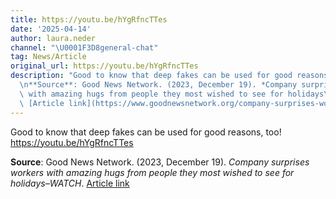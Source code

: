 ```yaml
---
title: https://youtu.be/hYgRfncTTes
date: '2025-04-14'
author: laura.neder
channel: "\U0001F3D8general-chat"
tag: News/Article
original_url: https://youtu.be/hYgRfncTTes
description: "Good to know that deep fakes can be used for good reasons, too! \nhttps://youtu.be/hYgRfncTTes\n\
  \n**Source**: Good News Network. (2023, December 19). *Company surprises workers\
  \ with amazing hugs from people they most wished to see for holidays\u2013WATCH*.\
  \ [Article link](https://www.goodnewsnetwork.org/company-surprises-workers-with-amazing-hugs-from-people-they-most-wished-to-see-for-holidays-watch/)"
---
```


Good to know that deep fakes can be used for good reasons, too! 
https://youtu.be/hYgRfncTTes

**Source**: Good News Network. (2023, December 19). *Company surprises workers with amazing hugs from people they most wished to see for holidays–WATCH*. [Article link](https://www.goodnewsnetwork.org/company-surprises-workers-with-amazing-hugs-from-people-they-most-wished-to-see-for-holidays-watch/)